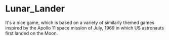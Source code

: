 # Lunar_Lander
It's a nice game, which is based on a variety of similarly themed games inspired by the Apollo 11 space mission of July, 1969 in which US astronauts first landed on the Moon.
